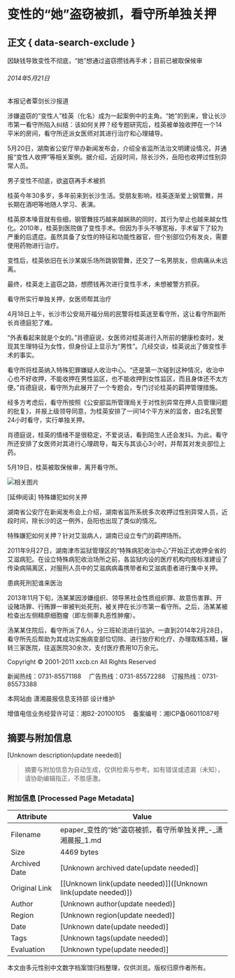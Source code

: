 # 变性的“她”盗窃被抓，看守所单独关押

## 正文 { data-search-exclude }


因缺钱导致变性不彻底，“她”想通过盗窃攒钱再手术；目前已被取保候审

###### 2014年5月21日

本报记者覃剑长沙报道

涉嫌盗窃的“变性人”桂英（化名）成为一起案例中的主角。“她”的到来，曾让长沙市第一看守所陷入纠结：该如何关押？经专题研究后，桂英被单独收押在一个14平米的房间，看守所还派女医师对其进行治疗和心理辅导。

5月20日，湖南省公安厅举办新闻发布会，介绍全省监所法治文明建设情况，并通报“变性人收押”等相关案例。据介绍，近段时间，除长沙外，岳阳也收押过性别异常人员。

男子变性不彻底，欲盗窃再手术被抓

桂英今年30多岁，多年前来到长沙生活。受朋友影响，桂英逐渐爱上钢管舞，并长期在酒吧等地随人学习、表演。

桂英原本嗓音就有些细，钢管舞技巧越来越娴熟的同时，其行为举止也越来越女性化。2010年，桂英到医院做了变性手术。但因为手头不够宽裕，手术留下了较为严重的后遗症。虽然具备了女性的特征和功能性器官，但个别部位仍有发炎，需要使用药物进行治疗。

变性后，桂英依旧在长沙某娱乐场所跳钢管舞，还交了一名男朋友，但病痛从未远离。

最终，桂英走上盗窃之路，想攒钱再次进行变性手术，未想被警方抓获。

看守所实行单独关押，女医师帮其治疗

4月18日上午，长沙市公安局开福分局的民警将桂英送至看守所，这让看守所副所长肖德庭犯了难。

“外表看起来就是个女的。”肖德庭说，女医师对桂英进行入所前的健康检查时，发现其生理特征为女性，但身份证上显示为“男性”。几经交谈，桂英说出了做变性手术的事实。

看守所将桂英纳入特殊犯罪嫌疑人收治中心。“还是第一次碰到这种情况，收治中心也不好收押，不能收押在男性监区，也不能收押到女性监区，而且身体还不太方便。”肖德庭说，看守所为此展开了一个专题会，专门讨论桂英的羁押管理措施。

经多方考虑后，看守所按照《公安部监所管理局关于对性别异常在押人员管理问题的批复》，并报上级领导同意，为桂英安排了一间14个平方米的监舍，由2名民警24小时看守，实行单独关押。

肖德庭说，桂英的情绪不是很稳定，不爱说话，看到陌生人还会发抖。为此，看守所还安排了女医师对其进行心理疏导，每天与其谈心3小时，并帮其对发炎部位上药。

5月19日，桂英被取保候审，离开看守所。

![相关图片](../../../page/102/2014-05-21/B04/5311400608773890.jpg)

\[延伸阅读\]
特殊嫌犯如何关押

湖南省公安厅在新闻发布会上介绍，湖南省监所系统多次收押过性别异常人员，近段时间，除长沙的这一例外，岳阳也出现了类似的情况。

特殊嫌犯如何关押？针对艾滋病人，湖南已设立专门的羁押场所。

2011年9月27日，湖南津市监狱管理区的“特殊病犯收治中心”开始正式收押全省的艾滋病犯。在设立特殊病犯收治场所之前，各监狱内设的医疗机构均按标准建设了传染病隔离区，对服刑人员中的艾滋病病毒携带者和艾滋病患者进行集中关押。

患病死刑犯谁来医治

2013年11月下旬，汤某某因涉嫌组织、领导黑社会性质组织罪、故意伤害罪、开设赌场罪、行贿罪一审被判处死刑，被关押在长沙市第一看守所。之后，汤某某被检查出左侧精原细胞瘤（即左侧睾丸恶性肿瘤）。

汤某某住院后，看守所派了6人，分三班轮流进行监护。一直到2014年2月28日，看守所先后帮助为其成功实施病变部位切除、进行放疗和化疗、办理取精冻精，辗转三家医院，往返医院30余次，支付医疗费用10万余元。

Copyright © 2001-2011 xxcb.cn All Rights Reserved

新闻热线：0731-85571188 　广告热线：0731-85572288　订报热线：0731-85573388

本网站由 潇湘晨报信息支持部 设计维护

增值电信业务经营许可证：湘B2-20100105 　备案编号：湘ICP备06011087号
<!-- tcd_original_link http://epaper.xxcb.cn/XXCBB/html/2014-05/21/content_2782508.htm -->


## 摘要与附加信息

<!-- tcd_abstract -->
[Unknown description(update needed)]
<!-- tcd_abstract_end -->

> 摘要与附加信息为自动生成，仅供检索与参考。如有错误或遗漏（未知），请协助编辑指正，不胜感激。

### 附加信息 [Processed Page Metadata]

| Attribute       | Value                                  |
|-----------------|----------------------------------------|
| Filename        | epaper_变性的“她”盗窃被抓，看守所单独关押_-_潇湘晨报_1.md                             |
| Size            | 4469 bytes                           |
| Archived Date   | [Unknown archived date(update needed)]                             |
| Original Link   | [[Unknown link(update needed)]]([Unknown link(update needed)])                       |
| Author          | [Unknown author(update needed)]                               |
| Region          | [Unknown region(update needed)]                               |
| Date            | [Unknown date(update needed)]                                 |
| Tags            | [Unknown tags(update needed)]                                 |
| Evaluation            | [Unknown type(update needed)]                                 |
<!-- tcd_table_end -->

本文由多元性别中文数字档案馆归档整理，仅供浏览。版权归原作者所有。
